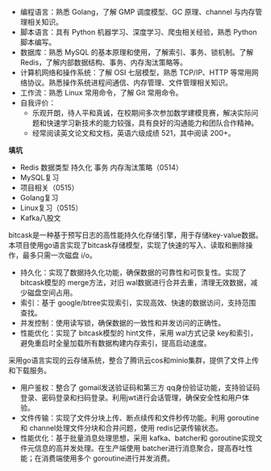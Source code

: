 - 编程语言：熟悉 Golang，了解 GMP 调度模型、GC 原理、channel 与内存管理相关知识。
- 脚本语言：具有 Python 机器学习、深度学习、爬虫相关经验，熟悉 Python 脚本编写。
- 数据库：熟悉 MySQL 的基本原理和使用，了解索引、事务、锁机制。了解 Redis，了解内部数据结构、事务、内存淘汰策略等。
- 计算机网络和操作系统：了解 OSI 七层模型，熟悉 TCP/IP、HTTP 等常用网络协议。熟悉操作系统进程间通信、内存管理、文件管理相关知识。
- 工作流：熟悉 Linux 常用命令，了解 Git 常用命令。
- 自我评价：
  - 乐观开朗，待人平和真诚，在校期间多次参加数学建模竞赛，解决实际问题和快速学习新技术的能力较强，具有良好的沟通能力和团队合作精神。
  - 经常阅读英文论文和文档，英语六级成绩 521，其中阅读 200+。

**填坑**
- Redis 数据类型 持久化 事务 内存淘汰策略（0514）
- MySQL复习
- 项目相关（0515）
- Golang复习
- Linux复习（0515）
- Kafka八股文

bitcask是一种基于预写日志的高性能持久化存储引擎，用于存储key-value数据。本项目使用go语言实现了bitcask存储模型，实现了快速的写入、读取和删除操作，最多只需一次磁盘 i/o。
- 持久化：实现了数据持久化功能，确保数据的可靠性和可恢复性。实现了 bitcask模型的 merge方法，对旧 wal数据进行合并去重，清理无效数据，减少磁盘空间占用。
- 索引：基于 google/btree实现索引，实现高效、快速的数据访问，支持范围查找。
- 并发控制：使用读写锁，确保数据的一致性和并发访问的正确性。
- 性能优化：实现了 bitcask模型的 hint文件，采用 wal方式记录 key和索引，避免重启时全量加载所有数据构建内存索引，提高启动速度。


采用go语言实现的云存储系统，整合了腾讯云cos和minio集群，提供了文件上传和下载服务。
- 用户鉴权：整合了 gomail发送验证码和第三方 qq身份验证功能，支持验证码登录、密码登录和扫码登录。利用jwt进行会话管理，确保安全性和用户体验。
- 文件传输：实现了文件分块上传、断点续传和文件秒传功能。利用 goroutine和 channel处理文件分块和合并问题，使用 redis记录传输状态。
- 性能优化：基于批量消息处理思想，采用 kafka、batcher和 goroutine实现文件元信息的高并发处理。在生产端使用 batcher进行消息聚合，提高吞吐性能；在消费端使用多个 goroutine进行并发消费。